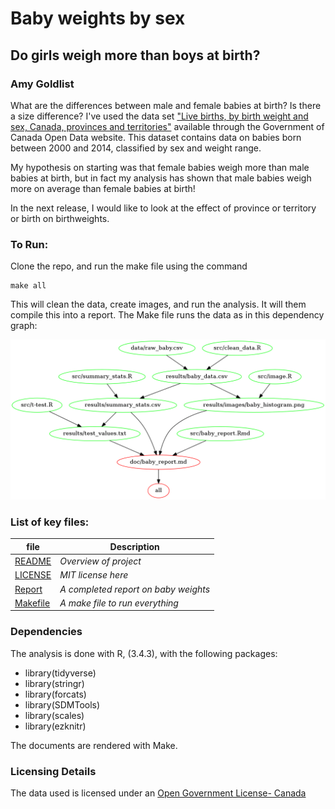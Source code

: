 # Baby weights by sex
## Do girls weigh more than boys at birth?
### Amy Goldlist

What are the differences between male and female babies at birth?  Is there a size difference?  I've used the data set ["Live births, by birth weight and sex, Canada, provinces and territories"](http://open.canada.ca/data/en/dataset/ea67173c-4f76-4259-83e5-557e97ae85fd) available through the Government of Canada Open Data website.  This dataset contains data on babies born between 2000 and 2014, classified by sex and weight range.

My hypothesis on starting was that female babies weigh more than male babies at birth, but in fact my analysis has shown that male babies weigh more on average than female babies at birth!

In the next release, I would like to look at the effect of province or territory or birth on birthweights.


### To Run:

Clone the repo, and run the make file using the command
```
make all
```
This will clean the data, create images, and run the analysis.  It will them compile this into a report.  The Make file runs the data as in this dependency graph:

![](results/images/make_graph.png)

### List of key files:

| file   | Description |
|--------|-------------|
| [README](README.md) |   *Overview of project*    |
| [LICENSE](LICENSE.md) |   *MIT license here*    |
| [Report](doc/baby_report.md) | *A completed report on baby weights* |
| [Makefile](Makefile) | *A make file to run everything*

### Dependencies
The analysis is done with R, (3.4.3), with the following packages:

* library(tidyverse)
* library(stringr)
* library(forcats)
* library(SDMTools)
* library(scales)
* library(ezknitr)

The documents are rendered with Make.

### Licensing Details

  The data used is licensed under an [Open Government License- Canada](http://open.canada.ca/en/open-government-licence-canada)
